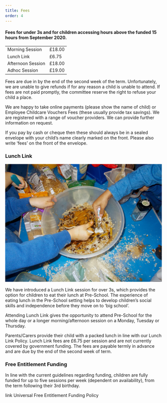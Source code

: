 ```yaml
---
title: Fees
order: 4
---
```


#### Fees for under 3s and for children accessing hours above the funded 15 hours from September 2020.

|                   |        |
| ----------------- | ------ |
| Morning Session   | £18.00 |
| Lunch Link        | £6.75  |
| Afternoon Session | £18.00 |
| Adhoc Session     | £19.00 |

Fees are due in by the end of the second week of the term. Unfortunately, we are unable to give refunds if for any reason a child is unable to attend. If fees are not paid promptly, the committee reserve the right to refuse your child a place.

We are happy to take online payments (please show the name of child) or Employee Childcare Vouchers Fees (these usually provide tax savings). We are registered with a range of voucher providers. We can provide further information on request.

If you pay by cash or cheque then these should always be in a sealed envelope with your child’s name clearly marked on the front. Please also write ‘fees’ on the front of the envelope.

### Lunch Link

![children activity](../../images/086.jpg)

We have introduced a Lunch Link session for over 3s, which provides the option for children to eat their lunch at Pre-School. The experience of eating lunch in the Pre-School setting helps to develop children’s social skills and independence before they move on to ‘big school’.

Attending Lunch Link gives the opportunity to attend Pre-School for the whole day or a longer morning/afternoon session on a Monday, Tuesday or Thursday.

Parents/Carers provide their child with a packed lunch in line with our Lunch Link Policy. Lunch Link fees are £6.75 per session and are not currently covered by government funding. The fees are payable termly in advance and are due by the end of the second week of term.

### Free Entitlement Funding

In line with the current guidelines regarding funding, children are fully funded for up to five sessions per week (dependent on availability), from the term following their 3rd birthday.

link Universal Free Entitlement Funding Policy
